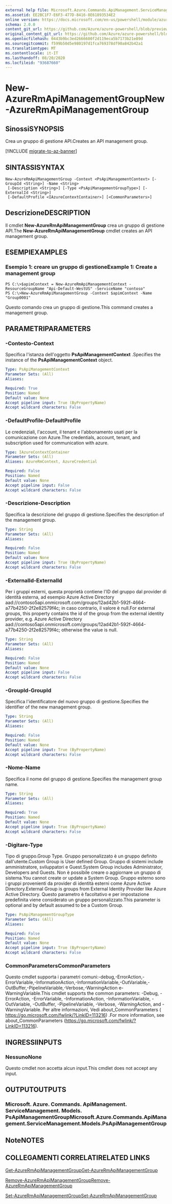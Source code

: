 ```yaml
---
external help file: Microsoft.Azure.Commands.ApiManagement.ServiceManagement.dll-Help.xml
ms.assetid: EE2BC1F7-E6F3-477D-8416-8E61893534E2
online version: https://docs.microsoft.com/en-us/powershell/module/azurerm.apimanagement/new-azurermapimanagementgroup
schema: 2.0.0
content_git_url: https://github.com/Azure/azure-powershell/blob/preview/src/ResourceManager/ApiManagement/Commands.ApiManagement/help/New-AzureRmApiManagementGroup.md
original_content_git_url: https://github.com/Azure/azure-powershell/blob/preview/src/ResourceManager/ApiManagement/Commands.ApiManagement/help/New-AzureRmApiManagementGroup.md
ms.openlocfilehash: 0443b9bc3ed2666600f2d119eca5b7173b21e89d
ms.sourcegitcommit: f599b50d5e980197d1fca769378df90a842b42a1
ms.translationtype: MT
ms.contentlocale: it-IT
ms.lasthandoff: 08/20/2020
ms.locfileid: "93687660"
---
```

# <span data-ttu-id="0fa7f-101">New-AzureRmApiManagementGroup</span><span class="sxs-lookup"><span data-stu-id="0fa7f-101">New-AzureRmApiManagementGroup</span></span>

## <span data-ttu-id="0fa7f-102">Sinossi</span><span class="sxs-lookup"><span data-stu-id="0fa7f-102">SYNOPSIS</span></span>
<span data-ttu-id="0fa7f-103">Crea un gruppo di gestione API.</span><span class="sxs-lookup"><span data-stu-id="0fa7f-103">Creates an API management group.</span></span>

[!INCLUDE [migrate-to-az-banner](../../includes/migrate-to-az-banner.md)]

## <span data-ttu-id="0fa7f-104">SINTASSI</span><span class="sxs-lookup"><span data-stu-id="0fa7f-104">SYNTAX</span></span>

```
New-AzureRmApiManagementGroup -Context <PsApiManagementContext> [-GroupId <String>] -Name <String>
 [-Description <String>] [-Type <PsApiManagementGroupType>] [-ExternalId <String>]
 [-DefaultProfile <IAzureContextContainer>] [<CommonParameters>]
```

## <span data-ttu-id="0fa7f-105">Descrizione</span><span class="sxs-lookup"><span data-stu-id="0fa7f-105">DESCRIPTION</span></span>
<span data-ttu-id="0fa7f-106">Il cmdlet **New-AzureRmApiManagementGroup** crea un gruppo di gestione API.</span><span class="sxs-lookup"><span data-stu-id="0fa7f-106">The **New-AzureRmApiManagementGroup** cmdlet creates an API management group.</span></span>

## <span data-ttu-id="0fa7f-107">ESEMPI</span><span class="sxs-lookup"><span data-stu-id="0fa7f-107">EXAMPLES</span></span>

### <span data-ttu-id="0fa7f-108">Esempio 1: creare un gruppo di gestione</span><span class="sxs-lookup"><span data-stu-id="0fa7f-108">Example 1: Create a management group</span></span>
```
PS C:\>$apimContext = New-AzureRmApiManagementContext -ResourceGroupName "Api-Default-WestUS" -ServiceName "contoso"
PS C:\>New-AzureRmApiManagementGroup -Context $apimContext -Name "Group0001"
```

<span data-ttu-id="0fa7f-109">Questo comando crea un gruppo di gestione.</span><span class="sxs-lookup"><span data-stu-id="0fa7f-109">This command creates a management group.</span></span>

## <span data-ttu-id="0fa7f-110">PARAMETRI</span><span class="sxs-lookup"><span data-stu-id="0fa7f-110">PARAMETERS</span></span>

### <span data-ttu-id="0fa7f-111">-Contesto</span><span class="sxs-lookup"><span data-stu-id="0fa7f-111">-Context</span></span>
<span data-ttu-id="0fa7f-112">Specifica l'istanza dell'oggetto **PsApiManagementContext** .</span><span class="sxs-lookup"><span data-stu-id="0fa7f-112">Specifies the instance of the **PsApiManagementContext** object.</span></span>

```yaml
Type: PsApiManagementContext
Parameter Sets: (All)
Aliases: 

Required: True
Position: Named
Default value: None
Accept pipeline input: True (ByPropertyName)
Accept wildcard characters: False
```

### <span data-ttu-id="0fa7f-113">-DefaultProfile</span><span class="sxs-lookup"><span data-stu-id="0fa7f-113">-DefaultProfile</span></span>
<span data-ttu-id="0fa7f-114">Le credenziali, l'account, il tenant e l'abbonamento usati per la comunicazione con Azure.</span><span class="sxs-lookup"><span data-stu-id="0fa7f-114">The credentials, account, tenant, and subscription used for communication with azure.</span></span>
 
```yaml
Type: IAzureContextContainer
Parameter Sets: (All)
Aliases: AzureRmContext, AzureCredential

Required: False
Position: Named
Default value: None
Accept pipeline input: False
Accept wildcard characters: False
```

### <span data-ttu-id="0fa7f-115">-Descrizione</span><span class="sxs-lookup"><span data-stu-id="0fa7f-115">-Description</span></span>
<span data-ttu-id="0fa7f-116">Specifica la descrizione del gruppo di gestione.</span><span class="sxs-lookup"><span data-stu-id="0fa7f-116">Specifies the description of the management group.</span></span>

```yaml
Type: String
Parameter Sets: (All)
Aliases: 

Required: False
Position: Named
Default value: None
Accept pipeline input: True (ByPropertyName)
Accept wildcard characters: False
```

### <span data-ttu-id="0fa7f-117">-ExternalId</span><span class="sxs-lookup"><span data-stu-id="0fa7f-117">-ExternalId</span></span>
<span data-ttu-id="0fa7f-118">Per i gruppi esterni, questa proprietà contiene l'ID del gruppo dal provider di identità esterna, ad esempio Azure Active Directory aad://contoso5api.onmicrosoft.com/groups/12ad42b1-592f-4664-a77b4250-2f2e82579f4c; in caso contrario, il valore è null.</span><span class="sxs-lookup"><span data-stu-id="0fa7f-118">For external groups, this property contains the id of the group from the external identity provider, e.g. Azure Active Directory aad://contoso5api.onmicrosoft.com/groups/12ad42b1-592f-4664-a77b4250-2f2e82579f4c; otherwise the value is null.</span></span>

```yaml
Type: String
Parameter Sets: (All)
Aliases: 

Required: False
Position: Named
Default value: None
Accept pipeline input: False
Accept wildcard characters: False
```

### <span data-ttu-id="0fa7f-119">-GroupId</span><span class="sxs-lookup"><span data-stu-id="0fa7f-119">-GroupId</span></span>
<span data-ttu-id="0fa7f-120">Specifica l'identificatore del nuovo gruppo di gestione.</span><span class="sxs-lookup"><span data-stu-id="0fa7f-120">Specifies the identifier of the new management group.</span></span>

```yaml
Type: String
Parameter Sets: (All)
Aliases: 

Required: False
Position: Named
Default value: None
Accept pipeline input: True (ByPropertyName)
Accept wildcard characters: False
```

### <span data-ttu-id="0fa7f-121">-Nome</span><span class="sxs-lookup"><span data-stu-id="0fa7f-121">-Name</span></span>
<span data-ttu-id="0fa7f-122">Specifica il nome del gruppo di gestione.</span><span class="sxs-lookup"><span data-stu-id="0fa7f-122">Specifies the management group name.</span></span>

```yaml
Type: String
Parameter Sets: (All)
Aliases: 

Required: True
Position: Named
Default value: None
Accept pipeline input: True (ByPropertyName)
Accept wildcard characters: False
```

### <span data-ttu-id="0fa7f-123">-Digitare</span><span class="sxs-lookup"><span data-stu-id="0fa7f-123">-Type</span></span>
<span data-ttu-id="0fa7f-124">Tipo di gruppo.</span><span class="sxs-lookup"><span data-stu-id="0fa7f-124">Group Type.</span></span> <span data-ttu-id="0fa7f-125">Gruppo personalizzato è un gruppo definito dall'utente.</span><span class="sxs-lookup"><span data-stu-id="0fa7f-125">Custom Group is User defined Group.</span></span> <span data-ttu-id="0fa7f-126">Gruppo di sistemi include amministratore, sviluppatori e Guest.</span><span class="sxs-lookup"><span data-stu-id="0fa7f-126">System Group includes Administrator, Developers and Guests.</span></span> <span data-ttu-id="0fa7f-127">Non è possibile creare o aggiornare un gruppo di sistema.</span><span class="sxs-lookup"><span data-stu-id="0fa7f-127">You cannot create or update a System Group.</span></span>  <span data-ttu-id="0fa7f-128">Gruppo esterno sono i gruppi provenienti da provider di identità esterni come Azure Active Directory.</span><span class="sxs-lookup"><span data-stu-id="0fa7f-128">External Group is groups from External Identity Provider like Azure Active Directory.</span></span> <span data-ttu-id="0fa7f-129">Questo parametro è facoltativo e per impostazione predefinita viene considerato un gruppo personalizzato.</span><span class="sxs-lookup"><span data-stu-id="0fa7f-129">This parameter is optional and by default assumed to be a Custom Group.</span></span>

```yaml
Type: PsApiManagementGroupType
Parameter Sets: (All)
Aliases: 

Required: False
Position: Named
Default value: None
Accept pipeline input: True (ByPropertyName)
Accept wildcard characters: False
```

### <span data-ttu-id="0fa7f-130">CommonParameters</span><span class="sxs-lookup"><span data-stu-id="0fa7f-130">CommonParameters</span></span>
<span data-ttu-id="0fa7f-131">Questo cmdlet supporta i parametri comuni:-debug,-ErrorAction,-ErrorVariable,-InformationAction,-InformationVariable,-OutVariable,-OutBuffer,-PipelineVariable,-Verbose,-WarningAction e-WarningVariable.</span><span class="sxs-lookup"><span data-stu-id="0fa7f-131">This cmdlet supports the common parameters: -Debug, -ErrorAction, -ErrorVariable, -InformationAction, -InformationVariable, -OutVariable, -OutBuffer, -PipelineVariable, -Verbose, -WarningAction, and -WarningVariable.</span></span> <span data-ttu-id="0fa7f-132">Per altre informazioni, Vedi about_CommonParameters ( https://go.microsoft.com/fwlink/?LinkID=113216) .</span><span class="sxs-lookup"><span data-stu-id="0fa7f-132">For more information, see about_CommonParameters (https://go.microsoft.com/fwlink/?LinkID=113216).</span></span>

## <span data-ttu-id="0fa7f-133">INGRESSI</span><span class="sxs-lookup"><span data-stu-id="0fa7f-133">INPUTS</span></span>

### <span data-ttu-id="0fa7f-134">Nessuno</span><span class="sxs-lookup"><span data-stu-id="0fa7f-134">None</span></span>
<span data-ttu-id="0fa7f-135">Questo cmdlet non accetta alcun input.</span><span class="sxs-lookup"><span data-stu-id="0fa7f-135">This cmdlet does not accept any input.</span></span>

## <span data-ttu-id="0fa7f-136">OUTPUT</span><span class="sxs-lookup"><span data-stu-id="0fa7f-136">OUTPUTS</span></span>

### <span data-ttu-id="0fa7f-137">Microsoft. Azure. Commands. ApiManagement. ServiceManagement. Models. PsApiManagementGroup</span><span class="sxs-lookup"><span data-stu-id="0fa7f-137">Microsoft.Azure.Commands.ApiManagement.ServiceManagement.Models.PsApiManagementGroup</span></span>

## <span data-ttu-id="0fa7f-138">Note</span><span class="sxs-lookup"><span data-stu-id="0fa7f-138">NOTES</span></span>

## <span data-ttu-id="0fa7f-139">COLLEGAMENTI CORRELATI</span><span class="sxs-lookup"><span data-stu-id="0fa7f-139">RELATED LINKS</span></span>

[<span data-ttu-id="0fa7f-140">Get-AzureRmApiManagementGroup</span><span class="sxs-lookup"><span data-stu-id="0fa7f-140">Get-AzureRmApiManagementGroup</span></span>](./Get-AzureRmApiManagementGroup.md)

[<span data-ttu-id="0fa7f-141">Remove-AzureRmApiManagementGroup</span><span class="sxs-lookup"><span data-stu-id="0fa7f-141">Remove-AzureRmApiManagementGroup</span></span>](./Remove-AzureRmApiManagementGroup.md)

[<span data-ttu-id="0fa7f-142">Set-AzureRmApiManagementGroup</span><span class="sxs-lookup"><span data-stu-id="0fa7f-142">Set-AzureRmApiManagementGroup</span></span>](./Set-AzureRmApiManagementGroup.md)


